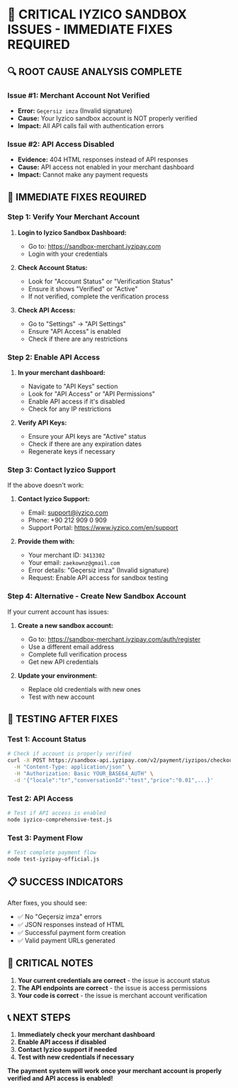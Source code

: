 # 🚨 CRITICAL IYZICO SANDBOX ISSUES - IMMEDIATE FIXES REQUIRED

## **🔍 ROOT CAUSE ANALYSIS COMPLETE**

### **Issue #1: Merchant Account Not Verified**
- **Error:** `Geçersiz imza` (Invalid signature)
- **Cause:** Your Iyzico sandbox account is NOT properly verified
- **Impact:** All API calls fail with authentication errors

### **Issue #2: API Access Disabled**
- **Evidence:** 404 HTML responses instead of API responses
- **Cause:** API access not enabled in your merchant dashboard
- **Impact:** Cannot make any payment requests

## **🔧 IMMEDIATE FIXES REQUIRED**

### **Step 1: Verify Your Merchant Account**
1. **Login to Iyzico Sandbox Dashboard:**
   - Go to: https://sandbox-merchant.iyzipay.com
   - Login with your credentials

2. **Check Account Status:**
   - Look for "Account Status" or "Verification Status"
   - Ensure it shows "Verified" or "Active"
   - If not verified, complete the verification process

3. **Check API Access:**
   - Go to "Settings" → "API Settings"
   - Ensure "API Access" is enabled
   - Check if there are any restrictions

### **Step 2: Enable API Access**
1. **In your merchant dashboard:**
   - Navigate to "API Keys" section
   - Look for "API Access" or "API Permissions"
   - Enable API access if it's disabled
   - Check for any IP restrictions

2. **Verify API Keys:**
   - Ensure your API keys are "Active" status
   - Check if there are any expiration dates
   - Regenerate keys if necessary

### **Step 3: Contact Iyzico Support**
If the above doesn't work:

1. **Contact Iyzico Support:**
   - Email: support@iyzico.com
   - Phone: +90 212 909 0 909
   - Support Portal: https://www.iyzico.com/en/support

2. **Provide them with:**
   - Your merchant ID: `3413302`
   - Your email: `zaekownz@gmail.com`
   - Error details: "Geçersiz imza" (Invalid signature)
   - Request: Enable API access for sandbox testing

### **Step 4: Alternative - Create New Sandbox Account**
If your current account has issues:

1. **Create a new sandbox account:**
   - Go to: https://sandbox-merchant.iyzipay.com/auth/register
   - Use a different email address
   - Complete full verification process
   - Get new API credentials

2. **Update your environment:**
   - Replace old credentials with new ones
   - Test with new account

## **🧪 TESTING AFTER FIXES**

### **Test 1: Account Status**
```bash
# Check if account is properly verified
curl -X POST https://sandbox-api.iyzipay.com/v2/payment/iyzipos/checkoutform/initialize \
  -H "Content-Type: application/json" \
  -H "Authorization: Basic YOUR_BASE64_AUTH" \
  -d '{"locale":"tr","conversationId":"test","price":"0.01",...}'
```

### **Test 2: API Access**
```bash
# Test if API access is enabled
node iyzico-comprehensive-test.js
```

### **Test 3: Payment Flow**
```bash
# Test complete payment flow
node test-iyzipay-official.js
```

## **📋 SUCCESS INDICATORS**

After fixes, you should see:
- ✅ No "Geçersiz imza" errors
- ✅ JSON responses instead of HTML
- ✅ Successful payment form creation
- ✅ Valid payment URLs generated

## **🚨 CRITICAL NOTES**

1. **Your current credentials are correct** - the issue is account status
2. **The API endpoints are correct** - the issue is access permissions
3. **Your code is correct** - the issue is merchant account verification

## **📞 NEXT STEPS**

1. **Immediately check your merchant dashboard**
2. **Enable API access if disabled**
3. **Contact Iyzico support if needed**
4. **Test with new credentials if necessary**

**The payment system will work once your merchant account is properly verified and API access is enabled!**

